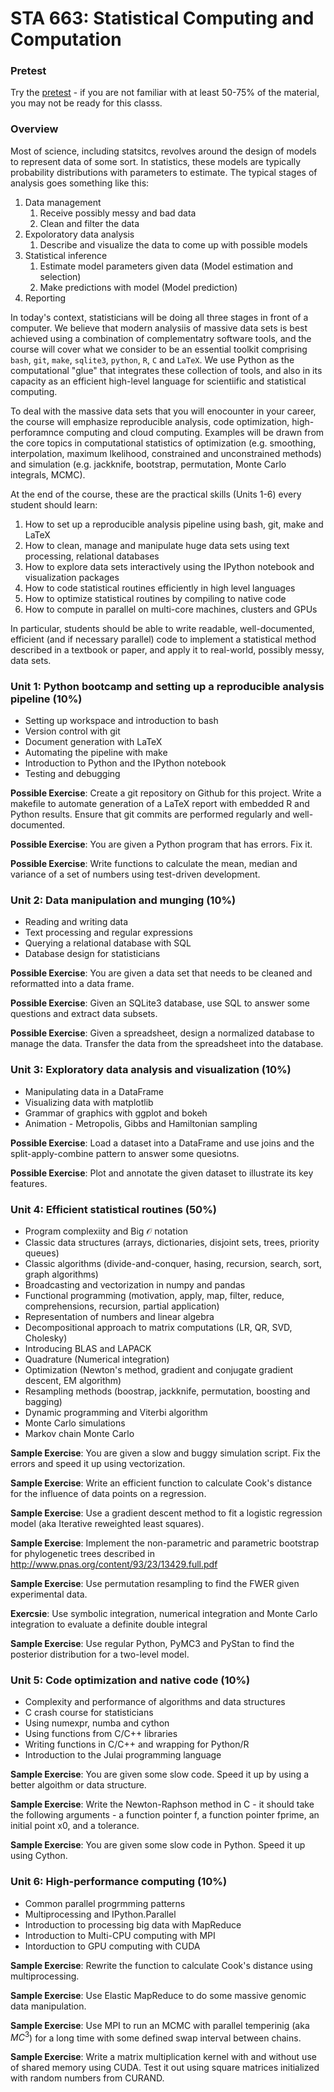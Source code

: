 STA 663: Statistical Computing and Computation
===========================

### Pretest

Try the [pretest](pretest.html) - if you are not familiar with at least 50-75% of the material, you may not be ready for this classs.

### Overview

Most of science, including statsitcs, revolves around the design of models to represent data of some sort. In statistics, these models are typically probability distributions with parameters to estimate. The typical stages of analysis goes something like this:

1. Data management 
    1. Receive possibly messy and bad data
    2. Clean and filter the data 
2. Expoloratory data analysis
    1. Describe and visualize the data to come up with possible models
3. Statistical inference
    1. Estimate model parameters given data (Model estimation and selection)
    2. Make predictions with model (Model prediction)
4. Reporting

In today's context, statisticians will be doing all three stages in front of a computer. We believe that modern analysiis of massive data sets is best achieved using a combination of complementatry software tools, and the course will cover what we consider to be an essential toolkit comprising `bash`, `git`, `make`, `sqlite3`, `python`, `R`, `C` and `LaTeX`. We use Python as the computational "glue" that integrates these collection of tools, and also in its capacity as an efficient high-level language for scientiific and statistical computing.

To deal with the massive data sets that you will enocounter in your career, the course will emphasize reproducible analysis, code optimization, high-perforamnce computing and cloud computing. Examples will be drawn from the core topics in computational statistics of optimization (e.g. smoothing, interpolation, maximum lkelihood, constrained and unconstrained methods) and simulation (e.g. jackknife, bootstrap, permutation, Monte Carlo integrals, MCMC).

At the end of the course, these are the practical skills (Units 1-6) every student should learn:

1. How to set up a reproducible analysis pipeline using bash, git, make and LaTeX
2. How to clean, manage and manipulate huge data sets using text processing, relational databases
3. How to explore data sets interactively using the IPython notebook and visualization packages
4. How to code statistical routines efficiently in high level languages 
5. How to optimize statistical routines by compiling to native code
6. How to compute in parallel on multi-core machines, clusters and GPUs

In particular, students should be able to write readable, well-documented, efficient (and if necessary parallel) code to implement a statistical method described in a textbook or paper, and apply it to real-world, possibly messy, data sets.

### Unit 1: Python bootcamp and setting up a reproducible analysis pipeline (10%)
* Setting up workspace and introduction to bash
* Version control with git
* Document generation with LaTeX
* Automating the pipeline with make
* Introduction to Python and the IPython notebook
* Testing and debugging

**Possible Exercise**: Create a git repository on Github for this project. Write a makefile to automate generation of a LaTeX report with embedded R and Python results. Ensure that git commits are performed regularly and well-documented.

**Possible Exercise**: You are given a Python program that has errors. Fix it.

**Possible Exercise**: Write functions to calculate the mean, median and variance of a set of numbers using test-driven development.

### Unit 2: Data manipulation and munging (10%)
* Reading and writing data
* Text processing and regular expressions
* Querying a relational database with SQL
* Database design for statisticians

**Possible Exercise**: You are given a data set that needs to be cleaned and reformatted into a data frame.

**Possible Exercise**: Given an SQLite3 database, use SQL to answer some questions and extract data subsets.

**Possible Exercise**: Given a spreadsheet, design a normalized database to manage the data. Transfer the data from the spreadsheet into the database.

### Unit 3: Exploratory data analysis and visualization (10%)
* Manipulating data in a DataFrame
* Visualizing data with matplotlib
* Grammar of graphics with ggplot and bokeh
* Animation - Metropolis, Gibbs and Hamiltonian sampling

**Possible Exercise**: Load a dataset into a DataFrame and use joins and the split-apply-combine pattern to answer some quesiotns.

**Possible Exercise**: Plot and annotate the given dataset to illustrate its key features.

### Unit 4: Efficient statistical routines (50%)
* Program complexiity and Big $\mathcal{O}$ notation
* Classic data structures (arrays, dictionaries, disjoint sets, trees, priority queues)
* Classic algorithms (divide-and-conquer, hasing, recursion, search, sort, graph algorithms)
* Broadcasting and vectorization in numpy and pandas
* Functional programming (motivation, apply, map, filter, reduce, comprehensions, recursion, partial application)
* Representation of numbers and linear algebra
* Decompositional approach to matrix computations (LR, QR, SVD, Cholesky)
* Introducing BLAS and LAPACK
* Quadrature (Numerical integration)
* Optimization (Newton's method, gradient and conjugate gradient descent, EM algorithm)
* Resampling methods (boostrap, jackknife, permutation, boosting and bagging)
* Dynamic programming and Viterbi algorithm
* Monte Carlo simulations
* Markov chain Monte Carlo

**Sample Exercise**: You are given a slow and buggy simulation script. Fix the errors and speed it up using vectorization.

**Sample Exercise**: Write an efficient function to calculate Cook's distance for the influence of data points on a regression.

**Sample Exercise**: Use a gradient descent method to fit a logistic regression model (aka Iterative reweighted least squares).

**Sample Exercise**: Implement the non-parametric and parametric bootstrap for phylogenetic trees described in <http://www.pnas.org/content/93/23/13429.full.pdf>

**Sample Exercise**: Use permutation resampling to find the FWER given experimental data.

**Exercsie**: Use symbolic integration, numerical integration and Monte Carlo integration to evaluate a definite double integral

**Sample Exercise**: Use regular Python, PyMC3 and PyStan to find the posterior distribution for a two-level model.

### Unit 5: Code optimization and native code (10%)

* Complexity and performance of algorithms and data structures
* C crash course for statisticians
* Using numexpr, numba and cython
* Using functions from C/C++ libraries
* Writing functions in C/C++ and wrapping for Python/R
* Introduction to the Julai programming language

**Sample Exercise**: You are given some slow code. Speed it up by using a better algoithm or data structure.

**Sample Exercise**: Write the Newton-Raphson method in C - it should take the following arguments - a function pointer f, a function pointer fprime, an initial point x0, and a tolerance.

**Sample Exercise**: You are given some slow code in Python. Speed it up using Cython.

### Unit 6: High-performance computing (10%)
* Common parallel progrmming patterns
* Multiprocessing and IPython.Parallel
* Introduction to processing big data with MapReduce
* Introduction to Multi-CPU computing with MPI
* Intorduction to GPU computing with CUDA

**Sample Exercise**: Rewrite the function to calculate Cook's distance using multiprocessing.

**Sample Exercise**: Use Elastic MapReduce to do some massive genomic data manipulation.

**Sample Exercise**: Use MPI to run an MCMC with parallel temperinig (aka $MC^3$) for a long time with some defined swap interval between chains.

**Sample Exercise**: Write a matrix multiplication kernel with and without use of shared memory using CUDA. Test it out using square matrices initialized with random numbers from CURAND. 
